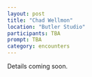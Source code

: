 ```yaml
---
layout: post
title: "Chad Wellmon"
location: "Butler Studio"
participants: TBA
prompt: TBA
category: encounters
---
```


Details coming soon.
